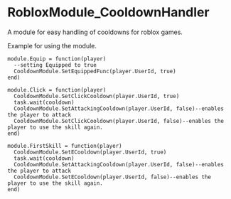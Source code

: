 # RobloxModule_CooldownHandler
A module for easy handling of cooldowns for roblox games.


Example for using the module.
```
module.Equip = function(player)
  --setting Equipped to true
  CooldownModule.SetEquippedFunc(player.UserId, true)
end)

module.Click = function(player)
  CooldownModule.SetClickCooldown(player.UserId, true)
  task.wait(cooldown)
  CooldownModule.SetAttackingCooldown(player.UserId, false)--enables the player to attack
  CooldownModule.SetClickCooldown(player.UserId, false)--enables the player to use the skill again.
end)

module.FirstSkill = function(player)
  CooldownModule.SetECooldown(player.UserId, true)
  task.wait(cooldown)
  CooldownModule.SetAttackingCooldown(player.UserId, false)--enables the player to attack
  CooldownModule.SetECooldown(player.UserId, false)--enables the player to use the skill again.
end)
```
